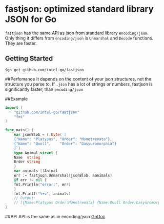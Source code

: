 # fastjson: optimized standard library JSON for Go

`fastjson` has the same API as json from standard library `encoding/json`. 
Only thing it differs from `encoding/json` is `Unmarshal` and `Decode` functions. They are faster.

## Getting Started
```
$go get github.com/intel-go/fastjson
```
##Perfomance
It depends on the content of your json structures, not the structure you parse to.
If `.json` has a lot of strings or numbers, fastjson is significantly faster, than `encoding/json`


##Example
```Go
import (
    "github.com/intel-go/fastjson"
    "fmt"
)

func main() {
    var jsonBlob = []byte(`[
	{"Name": "Platypus", "Order": "Monotremata"},
	{"Name": "Quoll",    "Order": "Dasyuromorphia"}
    ]`)
    type Animal struct {
	Name  string
	Order string
    }
    var animals []Animal
    err := fastjson.Unmarshal(jsonBlob, &animals)
    if err != nil {
	fmt.Println("error:", err)
    }
    fmt.Printf("%+v", animals)
    // Output:
    // [{Name:Platypus Order:Monotremata} {Name:Quoll Order:Dasyuromorphia}]
}
```
##API
API is the same as in encoding/json
[GoDoc](https://golang.org/pkg/encoding/json/#Unmarshal)
